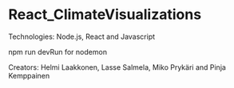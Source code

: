 # React_ClimateVisualizations
Technologies: Node.js, React and Javascript

npm run devRun for nodemon

Creators: Helmi Laakkonen, Lasse Salmela, Miko Prykäri and Pinja Kemppainen
